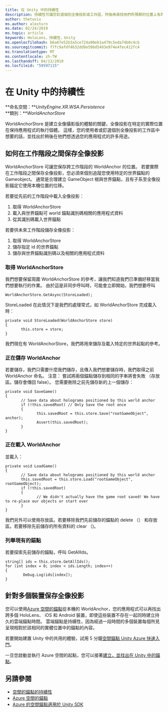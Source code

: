 ```yaml
---
title: 在 Unity 中的持續性
description: 持續性可讓您釘選個別全像投影或工作區，然後再尋找他們所預期的位置上有許多使用您的應用程式，他們要的位置的使用者。
author: thetuvix
ms.author: alexturn
ms.date: 02/24/2019
ms.topic: article
keywords: HoloLens，持續性，Unity
ms.openlocfilehash: b6a67e52b3a5ce724a90eb1a479c5eda74b0c4cb
ms.sourcegitcommit: f7fc9afdf4632dd9e59bd5493e974e4fec412fc4
ms.translationtype: MT
ms.contentlocale: zh-TW
ms.lasthandoff: 04/13/2019
ms.locfileid: "59597115"
---
```

# <a name="persistence-in-unity"></a>在 Unity 中的持續性

**命名空間：***UnityEngine.XR.WSA.Persistence*<br>
**類別：***WorldAnchorStore*

WorldAnchorStore 是建立全像攝影版的體驗的關鍵，全像投影在特定的實際位置在保持應用程式的執行個體。 這樣，您的使用者或釘選個別全像投影的工作區中想要的話，並找出於稍後在他們想透過您的應用程式的許多用途。

## <a name="how-to-persist-holograms-across-sessions"></a>如何在工作階段之間保存全像投影

WorldAnchorStore 可讓您保存跨工作階段的 WorldAnchor 的位置。 若要實際在工作階段之間保存全像投影，您必須來個別追蹤您使用特定的世界錨點的 Gameobject。 通常是合理建立 GameObject 根與世界錨點，且有子系至全像投影錨定它使用本機位置的位移。

若要從先前的工作階段中載入全像投影：
1. 取得 WorldAnchorStore
2. 載入與世界錨點可 world 錨點識別碼相關的應用程式資料
3. 從其識別碼載入世界錨點

若要供未來工作階段儲存全像投影：
1. 取得 WorldAnchorStore
2. 儲存指定 id 的世界錨點
3. 儲存與世界錨點識別碼以及相關的應用程式資料

### <a name="getting-the-worldanchorstore"></a>取得 WorldAnchorStore

我們想要保留周圍 WorldAnchorStore 的參考，讓我們知道我們已準備好移當我們想要執行的作業。 由於這是非同步呼叫時，可能會立即開始，我們想要呼叫

```
WorldAnchorStore.GetAsync(StoreLoaded);
```

StoreLoaded 在此情況下是我們的處理常式，如 WorldAnchorStore 完成載入時：

```
private void StoreLoaded(WorldAnchorStore store)
{
       this.store = store;
}
```

我們現在有 WorldAnchorStore，我們將用來儲存及載入特定的世界起點的參考。

### <a name="saving-a-worldanchor"></a>正在儲存 WorldAnchor

若要儲存，我們只需要什麼我們儲存，且傳入我們想要儲存時，我們取得之前 WorldAnchor 命名。 注意： 嘗試將兩個錨點儲存到相同的字串將會失敗 （存放區。儲存會傳回 false）。 您需要刪除之前先儲存新的上一個儲存：

```
private void SaveGame()
{
       // Save data about holograms positioned by this world anchor
       if (!this.savedRoot) // Only Save the root once
       {
              this.savedRoot = this.store.Save("rootGameObject", anchor);
              Assert(this.savedRoot);
       }
}
```

### <a name="loading-a-worldanchor"></a>正在載入 WorldAnchor

並載入：

```
private void LoadGame()
{
       // Save data about holograms positioned by this world anchor
       this.savedRoot = this.store.Load("rootGameObject", rootGameObject);
       if (!this.savedRoot)
       {
              // We didn't actually have the game root saved! We have to re-place our objects or start over
       }
}
```

我們另外可以使用存放區。若要移除我們先前儲存的錨點的 delete （） 和存放區。若要移除先前儲存的所有資料的 clear （)。

### <a name="enumerating-existing-anchors"></a>列舉現有的錨點

若要探索先前儲存的錨點，呼叫 GetAllIds。

```
string[] ids = this.store.GetAllIds();
for (int index = 0; index < ids.Length; index++)
{
        Debug.Log(ids[index]);
}
```

## <a name="persisting-holograms-for-multiple-devices"></a>針對多個裝置保存全像投影

您可以使用<a href="https://docs.microsoft.com/azure/spatial-anchors/overview" target="_blank">Azure 空間的錨點</a>從本機的 WorldAnchor，您的應用程式可以再找出跨多個 HoloLens、 iOS 和 Android 裝置，即使這些裝置不存在一起同時建立持久的雲端錨點時間。  雲端錨點是持續性，因為經過一段時間的多個裝置每個所見呈現相對於該相同的實體位置中的錨點的內容。

若要開始建置 Unity 中的共用的體驗，試用 5 分鐘<a href="https://docs.microsoft.com/azure/spatial-anchors/unity-overview" target="_blank">空間錨點 Unity Azure 快速入門</a>。

一旦您啟動並執行 Azure 空間的起點，您可以接著<a href="https://docs.microsoft.com/azure/spatial-anchors/concepts/create-locate-anchors-unity" target="_blank">建立，並找出在 Unity 中的錨點</a>。

## <a name="see-also"></a>另請參閱
* [空間的錨點的持續性](coordinate-systems.md#spatial-anchor-persistence)
* <a href="https://docs.microsoft.com/azure/spatial-anchors" target="_blank">Azure 空間的錨點</a>
* <a href="https://docs.microsoft.com/dotnet/api/Microsoft.Azure.SpatialAnchors" target="_blank">Azure 的空間錨點適用於 Unity SDK</a>
